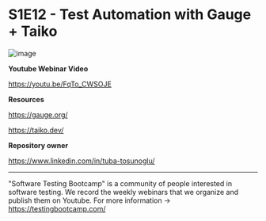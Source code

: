 # S1E12 -  Test Automation with Gauge + Taiko

![image](https://user-images.githubusercontent.com/89974862/146653053-9f2c6bd0-c12b-4df9-aa9d-0351dcdd262e.png)


**Youtube Webinar Video**

https://youtu.be/FqTo_CWSOJE


**Resources**

https://gauge.org/

https://taiko.dev/


**Repository owner**

https://www.linkedin.com/in/tuba-tosunoglu/


******

"Software Testing Bootcamp" is a community of people interested in software testing. We record the weekly webinars that we organize and publish them on Youtube. For more information -> https://testingbootcamp.com/
